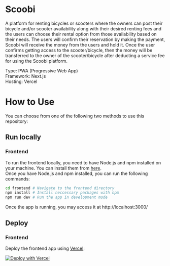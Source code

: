 # Scoobi

A platform for renting bicycles or scooters where the owners can post their bicycle and/or scooter availability along with their desired renting fees and the users can choose their rental option from those availability based on their needs. The users will confirm their reservation by making the payment, Scoobi will receive the money from the users and hold it. Once the user confirms getting access to the scooter/bicycle, then the money will be transferred to the owner of the scooter/bicycle after deducting a service fee for using the Scoobi platform.

Type: PWA (Progressive Web App)  
Framework: Next.js  
Hosting: Vercel

# How to Use

You can choose from one of the following two methods to use this repository:

## Run locally

### Frontend

To run the frontend locally, you need to have Node.js and npm installed on your machine. You can install them from [here](https://nodejs.org/en/download/).  
Once you have Node.js and npm installed, you can run the following commands:

```bash
cd frontend # Navigate to the frontend directory
npm install # Install neccessary packages with npm
npm run dev # Run the app in development mode
```

Once the app is running, you may access it at http://localhost:3000/

## Deploy

### Frontend

Deploy the frontend app using [Vercel](https://vercel.com?utm_source=github&utm_medium=readme&utm_campaign=vercel-examples):

[![Deploy with Vercel](https://vercel.com/button)](https://vercel.com/new/clone?repository-url=https%3A%2F%2Fgithub.com%2FOOFy-OOF%2Fscoobi%2Ftree%2Fmain%2Ffrontend)
